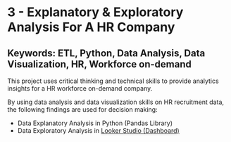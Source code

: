 # 3 - Explanatory & Exploratory Analysis For A HR Company  
## Keywords: ETL, Python, Data Analysis, Data Visualization, HR, Workforce on-demand

This project uses critical thinking and technical skills to provide analytics insights for a HR workforce on-demand company.

By using data analysis and data visualization skills on HR recruitment data, the following findings are used for decision making:
- Data Explanatory Analysis in Python (Pandas Library)
- Data Exploratory Analysis in [Looker Studio (Dashboard)](https://lookerstudio.google.com/reporting/9c799a79-4c15-4840-a243-14de9bcdf32e)
